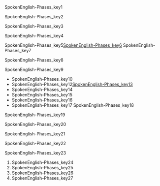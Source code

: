 SpokenEnglish-Phases_key1


SpokenEnglish-Phases_key2


SpokenEnglish-Phases_key3


SpokenEnglish-Phases_key4


SpokenEnglish-Phases_key5[SpokenEnglish-Phases_key6](https://www.merakilearn.org)
SpokenEnglish-Phases_key7

SpokenEnglish-Phases_key8

SpokenEnglish-Phases_key9
- SpokenEnglish-Phases_key10
- SpokenEnglish-Phases_key12[SpokenEnglish-Phases_key13](https://www.merakilearn.org/classes)
- SpokenEnglish-Phases_key14
- SpokenEnglish-Phases_key15
- SpokenEnglish-Phases_key16
- SpokenEnglish-Phases_key17
SpokenEnglish-Phases_key18


SpokenEnglish-Phases_key19


SpokenEnglish-Phases_key20


SpokenEnglish-Phases_key21


SpokenEnglish-Phases_key22


SpokenEnglish-Phases_key23
1. SpokenEnglish-Phases_key24
2. SpokenEnglish-Phases_key25
1. SpokenEnglish-Phases_key26
2. SpokenEnglish-Phases_key27
